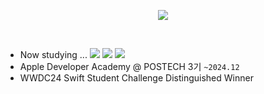 <p align="center">
  <img src="https://readme-typing-svg.demolab.com?font=Modak&size=40&duration=3000&pause=800&color=FFFFFF&center=true&vCenter=true&width=500&lines=Hej%2C+v%C3%A4rlden!+Jag+heter+Jia!;Hello%2C+World!+I'm+Jia!" />
</p>

<br>

- Now studying ...
![](https://img.shields.io/badge/Swift-informational?style=flat&logo=swift&logoColor=black&color=white)
![](https://img.shields.io/badge/UIKit-informational?style=flat&logo=uikit&logoColor=black&color=white)
![](https://img.shields.io/badge/SwiftUI-informational?style=flat&logo=swift&logoColor=black&color=white)
- Apple Developer Academy @ POSTECH 3기 `~2024.12`
- WWDC24 Swift Student Challenge Distinguished Winner
